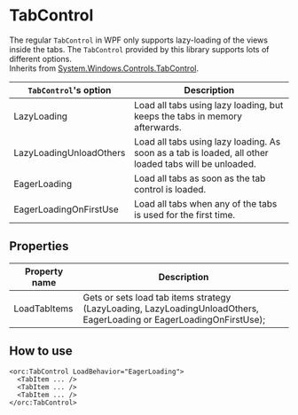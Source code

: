 TabControl
==========

The regular `TabControl` in WPF only supports lazy-loading of the views inside the tabs. The `TabControl` provided
by this library supports lots of different options.
<br />Inherits from [System.Windows.Controls.TabControl][1].

`TabControl`'s option|Description
-|-
LazyLoading|Load all tabs using lazy loading, but keeps the tabs in memory afterwards.
LazyLoadingUnloadOthers|Load all tabs using lazy loading. As soon as a tab is loaded, all other loaded tabs will be unloaded.
EagerLoading|Load all tabs as soon as the tab control is loaded.
EagerLoadingOnFirstUse|Load all tabs when any of the tabs is used for the first time.

## Properties

Property name|Description
-|-
LoadTabItems|Gets or sets load tab items strategy (LazyLoading, LazyLoadingUnloadOthers, EagerLoading or EagerLoadingOnFirstUse);

## How to use

```
<orc:TabControl LoadBehavior="EagerLoading">
  <TabItem ... />
  <TabItem ... />
  <TabItem ... />
</orc:TabControl>
```
[1]: https://msdn.microsoft.com/en-us/library/system.windows.controls.tabcontrol(v=vs.110).aspx